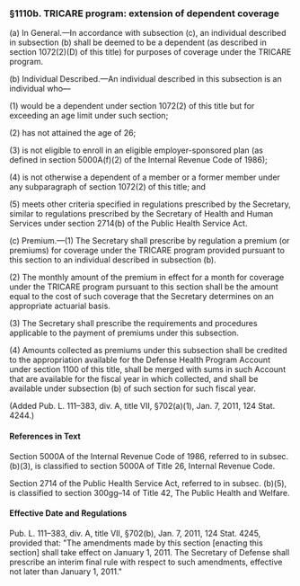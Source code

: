 ### §1110b. TRICARE program: extension of dependent coverage ###

(a) In General.—In accordance with subsection (c), an individual described in subsection (b) shall be deemed to be a dependent (as described in section 1072(2)(D) of this title) for purposes of coverage under the TRICARE program.

(b) Individual Described.—An individual described in this subsection is an individual who—

(1) would be a dependent under section 1072(2) of this title but for exceeding an age limit under such section;

(2) has not attained the age of 26;

(3) is not eligible to enroll in an eligible employer-sponsored plan (as defined in section 5000A(f)(2) of the Internal Revenue Code of 1986);

(4) is not otherwise a dependent of a member or a former member under any subparagraph of section 1072(2) of this title; and

(5) meets other criteria specified in regulations prescribed by the Secretary, similar to regulations prescribed by the Secretary of Health and Human Services under section 2714(b) of the Public Health Service Act.

(c) Premium.—(1) The Secretary shall prescribe by regulation a premium (or premiums) for coverage under the TRICARE program provided pursuant to this section to an individual described in subsection (b).

(2) The monthly amount of the premium in effect for a month for coverage under the TRICARE program pursuant to this section shall be the amount equal to the cost of such coverage that the Secretary determines on an appropriate actuarial basis.

(3) The Secretary shall prescribe the requirements and procedures applicable to the payment of premiums under this subsection.

(4) Amounts collected as premiums under this subsection shall be credited to the appropriation available for the Defense Health Program Account under section 1100 of this title, shall be merged with sums in such Account that are available for the fiscal year in which collected, and shall be available under subsection (b) of such section for such fiscal year.

(Added Pub. L. 111–383, div. A, title VII, §702(a)(1), Jan. 7, 2011, 124 Stat. 4244.)

#### References in Text ####

Section 5000A of the Internal Revenue Code of 1986, referred to in subsec. (b)(3), is classified to section 5000A of Title 26, Internal Revenue Code.

Section 2714 of the Public Health Service Act, referred to in subsec. (b)(5), is classified to section 300gg–14 of Title 42, The Public Health and Welfare.

#### Effective Date and Regulations ####

Pub. L. 111–383, div. A, title VII, §702(b), Jan. 7, 2011, 124 Stat. 4245, provided that: "The amendments made by this section [enacting this section] shall take effect on January 1, 2011. The Secretary of Defense shall prescribe an interim final rule with respect to such amendments, effective not later than January 1, 2011."